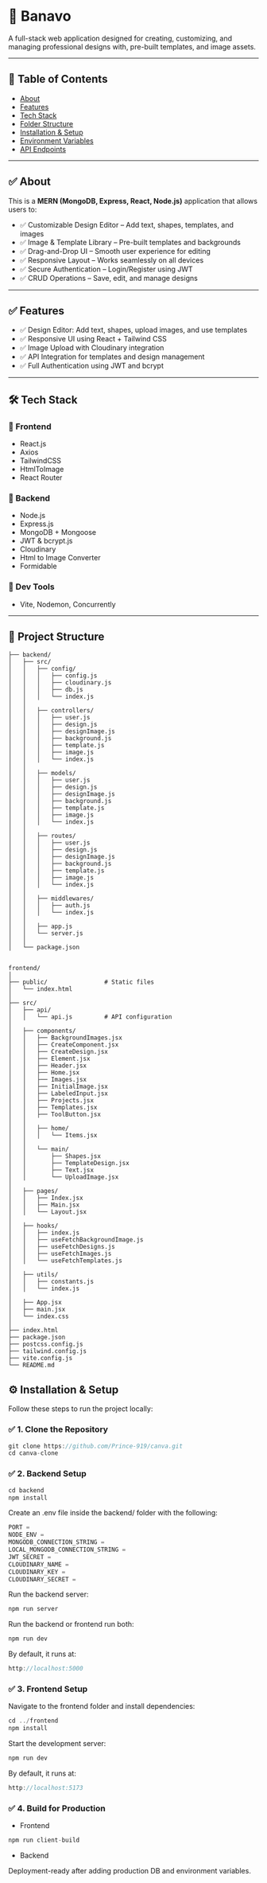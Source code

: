 # 🚀 Banavo

A full-stack web application designed for creating, customizing, and managing professional designs with, pre-built templates, and image assets.

---

## 📌 Table of Contents

- [About](#about)
- [Features](#features)
- [Tech Stack](#tech-stack)
- [Folder Structure](#folder-structure)
- [Installation & Setup](#installation--setup)
- [Environment Variables](#environment-variables)
- [API Endpoints](#api-endpoints)

---

## ✅ About

This is a **MERN (MongoDB, Express, React, Node.js)** application that allows users to:

- ✅ Customizable Design Editor – Add text, shapes, templates, and images
- ✅ Image & Template Library – Pre-built templates and backgrounds
- ✅ Drag-and-Drop UI – Smooth user experience for editing
- ✅ Responsive Layout – Works seamlessly on all devices
- ✅ Secure Authentication – Login/Register using JWT
- ✅ CRUD Operations – Save, edit, and manage designs

---

## ✅ Features

- ✅ Design Editor: Add text, shapes, upload images, and use templates
- ✅ Responsive UI using React + Tailwind CSS
- ✅ Image Upload with Cloudinary integration
- ✅ API Integration for templates and design management
- ✅ Full Authentication using JWT and bcrypt

---

## 🛠 Tech Stack

### 🔹 Frontend

- React.js
- Axios
- TailwindCSS
- HtmlToImage
- React Router

### 🔹 Backend

- Node.js
- Express.js
- MongoDB + Mongoose
- JWT & bcrypt.js
- Cloudinary
- Html to Image Converter
- Formidable

### 🔹 Dev Tools

- Vite, Nodemon, Concurrently

---

## 📂 Project Structure

```
├── backend/
│   ├── src/
│   │   ├── config/
│   │   │   ├── config.js
│   │   │   ├── cloudinary.js
│   │   │   ├── db.js
│   │   │   └── index.js
│   │
│   │   ├── controllers/
│   │   │   ├── user.js
│   │   │   ├── design.js
│   │   │   ├── designImage.js
│   │   │   ├── background.js
│   │   │   ├── template.js
│   │   │   ├── image.js
│   │   │   └── index.js
│   │
│   │   ├── models/
│   │   │   ├── user.js
│   │   │   ├── design.js
│   │   │   ├── designImage.js
│   │   │   ├── background.js
│   │   │   ├── template.js
│   │   │   ├── image.js
│   │   │   └── index.js
│   │
│   │   ├── routes/
│   │   │   ├── user.js
│   │   │   ├── design.js
│   │   │   ├── designImage.js
│   │   │   ├── background.js
│   │   │   ├── template.js
│   │   │   ├── image.js
│   │   │   └── index.js
│   │
│   │   ├── middlewares/
│   │   │   ├── auth.js
│   │   │   └── index.js
│   │
│   │   ├── app.js
│   │   └── server.js
│   │
│   └── package.json


frontend/
│
├── public/                # Static files
│   └── index.html
│
├── src/
│   ├── api/
│   │   └── api.js         # API configuration
│
│   ├── components/
│   │   ├── BackgroundImages.jsx
│   │   ├── CreateComponent.jsx
│   │   ├── CreateDesign.jsx
│   │   ├── Element.jsx
│   │   ├── Header.jsx
│   │   ├── Home.jsx
│   │   ├── Images.jsx
│   │   ├── InitialImage.jsx
│   │   ├── LabeledInput.jsx
│   │   ├── Projects.jsx
│   │   ├── Templates.jsx
│   │   ├── ToolButton.jsx
│   │
│   │   ├── home/
│   │   │   └── Items.jsx
│   │
│   │   └── main/
│   │       ├── Shapes.jsx
│   │       ├── TemplateDesign.jsx
│   │       ├── Text.jsx
│   │       └── UploadImage.jsx
│
│   ├── pages/
│   │   ├── Index.jsx
│   │   ├── Main.jsx
│   │   └── Layout.jsx
│
│   ├── hooks/
│   │   ├── index.js
│   │   ├── useFetchBackgroundImage.js
│   │   ├── useFetchDesigns.js
│   │   ├── useFetchImages.js
│   │   └── useFetchTemplates.js
│
│   ├── utils/
│   │   ├── constants.js
│   │   └── index.js
│
│   ├── App.jsx
│   ├── main.jsx
│   └── index.css
│
├── index.html
├── package.json
├── postcss.config.js
├── tailwind.config.js
├── vite.config.js
└── README.md

```

## ⚙️ Installation & Setup

Follow these steps to run the project locally:

### ✅ 1. Clone the Repository

```javascript
git clone https://github.com/Prince-919/canva.git
cd canva-clone
```

### ✅ 2. Backend Setup

```javascript
cd backend
npm install
```

Create an .env file inside the backend/ folder with the following:

```javascript
PORT =
NODE_ENV =
MONGODB_CONNECTION_STRING =
LOCAL_MONGODB_CONNECTION_STRING =
JWT_SECRET =
CLOUDINARY_NAME =
CLOUDINARY_KEY =
CLOUDINARY_SECRET =

```

Run the backend server:

```javascript
npm run server
```

Run the backend or frontend run both:

```javascript
npm run dev
```

By default, it runs at:

```javascript
http://localhost:5000
```

### ✅ 3. Frontend Setup

Navigate to the frontend folder and install dependencies:

```javascript
cd ../frontend
npm install
```

Start the development server:

```javascript
npm run dev
```

By default, it runs at:

```javascript
http://localhost:5173
```

### ✅ 4. Build for Production

- Frontend

```javascript
npm run client-build
```

- Backend

Deployment-ready after adding production DB and environment variables.
